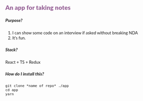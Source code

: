 <style>
* {
  font-family: Lato;
  font-size: 13px;
}
</style>

<span style="color: #969; font-weight: 900; font-family: 'Lato'; font-size: 1.5em">An app for taking notes</span>



##### Purpose?
1. I can show some code on an interview if asked without breaking NDA
2. It's fun.


##### Stack?

React + TS + Redux

##### How do I install this?

``` 
git clone *name of repo* ./app
cd app
yarn
```


